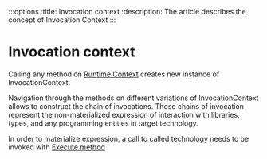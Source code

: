 :::options
:title: Invocation context
:description: The article describes the concept of Invocation Context
:::

# Invocation context

Calling any method on [Runtime Context](https://www.javonet.com/guides/v2/`{calling_technology}`/`{called_technology}`/foundations/runtime-context.md) creates new instance of InvocationContext.  

Navigation through the methods on different variations of InvocationContext allows to construct the chain of invocations. Those chains of invocation represent the non-materialized expression of interaction with libraries, types, and any programming entities in target technology.  

In order to materialize expression, a call to called technology needs to be invoked with [Execute method](https://www.javonet.com/guides/v2/`{calling_technology}`/`{called_technology}`/foundations/execute-method.md)